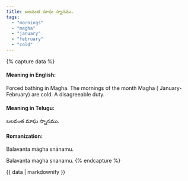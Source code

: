 ```yaml
---
title: బలవంత మాఘ స్నానము.
tags:
  - "mornings"
  - "magha"
  - "january"
  - "february"
  - "cold"
---
```


{% capture data %}
#### Meaning in English:
Forced bathing in Magha.
The mornings of the month Magha ( January-February) are cold.
A disagreeable duty.

#### Meaning in Telugu:
బలవంత మాఘ స్నానము.

#### Romanization:
Balavanta māgha snānamu.

Balavanta magha snanamu.
{% endcapture %}

{{ data | markdownify }}

